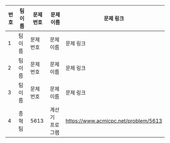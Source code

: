 | 번호 | 팀 이름 | 문제 번호 | 문제 이름 | 문제 링크 |
| ---- | ------- | --------- | --------- | --------- |
| 1    | 팀 이름 | 문제 번호 | 문제 이름 | 문제 링크 |
| 2    | 팀 이름 | 문제 번호 | 문제 이름 | 문제 링크 |
| 3    | 팀 이름 | 문제 번호 | 문제 이름 | 문제 링크 |
| 4    | 종혁팀 | 5613 | 계산기 프로그램| https://www.acmicpc.net/problem/5613 |
